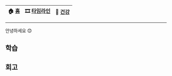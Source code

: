 
| 🏠 [**홈**](/index.md) |  🎞️ [타임라인](/timeline.md) |  💪 [건강](/health.md)  |
|:----------------------:|:---------------------------:|:---------------------:|

- - -

안녕하세요 😊

## 학습

## 회고